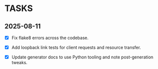 # TASKS

## 2025-08-11
- [x] Fix flake8 errors across the codebase.
- [x] Add loopback link tests for client requests and resource transfer.
- [x] Update generator docs to use Python tooling and note post-generation tweaks.

